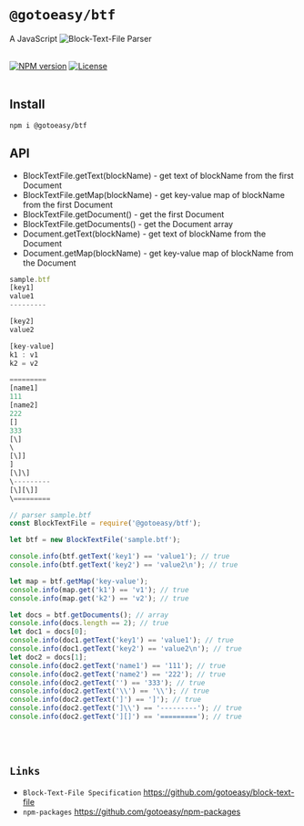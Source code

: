 # `@gotoeasy/btf`
A JavaScript ![`Block-Text-File`](https://github.com/gotoeasy/block-text-file) Parser
<br>
<br>

[![NPM version](https://img.shields.io/npm/v/@gotoeasy/btf.svg)](https://www.npmjs.com/package/@gotoeasy/btf)
[![License](https://img.shields.io/badge/License-Apache%202-brightgreen.svg)](http://www.apache.org/licenses/LICENSE-2.0)
<br>
<br>

## Install
```
npm i @gotoeasy/btf
```

## API
* BlockTextFile.getText(blockName) - get text of blockName from the first Document
* BlockTextFile.getMap(blockName) - get key-value map of blockName from the first Document
* BlockTextFile.getDocument() - get the first Document
* BlockTextFile.getDocuments() - get the Document array
* Document.getText(blockName) - get text of blockName from the Document
* Document.getMap(blockName) - get key-value map of blockName from the Document

```js
sample.btf
[key1]
value1
---------

[key2]
value2

[key-value]
k1 : v1
k2 = v2

=========
[name1]
111
[name2]
222
[]
333
[\]
\
[\]]
]
[\]\]
\---------
[\][\]]
\=========
```

```js
// parser sample.btf
const BlockTextFile = require('@gotoeasy/btf');

let btf = new BlockTextFile('sample.btf');

console.info(btf.getText('key1') == 'value1'); // true
console.info(btf.getText('key2') == 'value2\n'); // true

let map = btf.getMap('key-value');
console.info(map.get('k1') == 'v1'); // true
console.info(map.get('k2') == 'v2'); // true

let docs = btf.getDocuments(); // array
console.info(docs.length == 2); // true
let doc1 = docs[0];
console.info(doc1.getText('key1') == 'value1'); // true
console.info(doc1.getText('key2') == 'value2\n'); // true
let doc2 = docs[1];
console.info(doc2.getText('name1') == '111'); // true
console.info(doc2.getText('name2') == '222'); // true
console.info(doc2.getText('') == '333'); // true
console.info(doc2.getText('\\') == '\\'); // true
console.info(doc2.getText(']') == ']'); // true
console.info(doc2.getText(']\\') == '---------'); // true
console.info(doc2.getText('][]') == '========='); // true

```
<br>
<br>

## `Links`
* `Block-Text-File Specification` https://github.com/gotoeasy/block-text-file
* `npm-packages` https://github.com/gotoeasy/npm-packages

